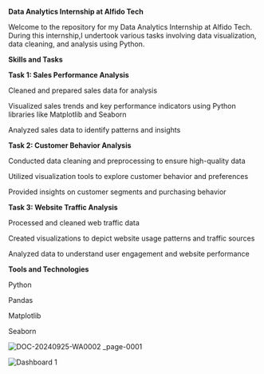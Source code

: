 **Data Analytics Internship at Alfido Tech**

Welcome to the repository for my Data Analytics Internship at Alfido Tech. During this internship,I undertook various tasks involving data visualization, data cleaning, and analysis using Python.

**Skills and Tasks**

**Task 1: Sales Performance Analysis**

Cleaned and prepared sales data for analysis

Visualized sales trends and key performance indicators using Python libraries like Matplotlib and Seaborn

Analyzed sales data to identify patterns and insights

**Task 2: Customer Behavior Analysis**

Conducted data cleaning and preprocessing to ensure high-quality data

Utilized visualization tools to explore customer behavior and preferences

Provided insights on customer segments and purchasing behavior

**Task 3: Website Traffic Analysis**

Processed and cleaned web traffic data

Created visualizations to depict website usage patterns and traffic sources

Analyzed data to understand user engagement and website performance

**Tools and Technologies**

Python

Pandas

Matplotlib

Seaborn


![DOC-20240925-WA0002 _page-0001](https://github.com/user-attachments/assets/3882fcc2-2a2b-4a5d-98b3-3a18265eecef)


![Dashboard 1](https://github.com/user-attachments/assets/493fc6cf-fb1c-4cec-bc34-0884a5ceb858)

